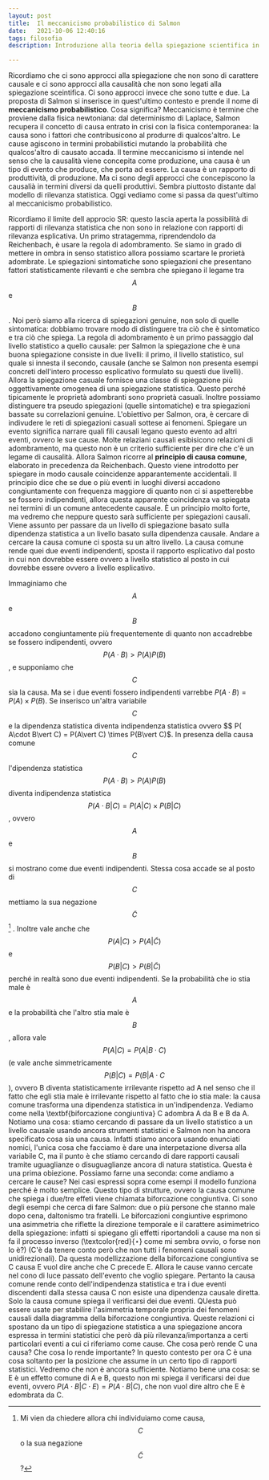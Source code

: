 ```yaml
---
layout: post
title:  Il meccanicismo probabilistico di Salmon
date:   2021-10-06 12:40:16
tags: filosofia
description: Introduzione alla teoria della spiegazione scientifica in Salmon. In questo articolo introduciamo il modello causale di Salmon che si inserisce nel filone del meccanicismo probabilistico

---
```


Ricordiamo che  ci sono approcci alla spiegazione che non sono di carattere causale e ci sono approcci alla causalità che non sono legati alla spiegazione sceintifica. Ci sono approcci invece che sono tutte e due. La proposta di Salmon si inserisce in quest'ultimo contesto e prende il nome di **meccanicismo probabilistico**. Cosa significa? Meccanicismo è termine che proviene dalla fisica newtoniana: dal determinismo di Laplace, Salmon recupera il concetto di causa entrato in crisi con la fisica contemporanea: la causa sono i fattori che contribusicono al produrre di qualcos'altro. Le cause agiscono in termini probabilistici mutando la probabilità che qualcos'altro di causato accada. Il termine meccanicismo si intende nel senso che la causalità viene concepita come produzione, una causa è un tipo di evento che produce, che porta ad essere. La causa è un rapporto di produttività, di produzione. Ma ci sono degli approcci che concepiscono la causalià in termini diversi da quelli produttivi. Sembra piuttosto distante dal modello di rilevanza statistica. Oggi vediamo come si passa da quest'ultimo al meccanicismo probabilistico.

Ricordiamo il limite dell approcio SR: questo lascia aperta la possibilità di rapporti di rilevanza statistica che non sono in relazione con rapporti di rilevanza esplicativa. Un primo stratagemma, riprendendolo da Reichenbach, è usare la regola di adombramento. Se siamo in grado di mettere in ombra in senso statistico allora possiamo scartare le prorietà adombrate. Le spiegazioni sintomatiche sono spiegazioni che presentano fattori statisticamente rilevanti e che sembra che spiegano il legame tra $$A$$ e $$B$$. Noi però siamo alla ricerca di spiegazioni genuine, non solo di quelle sintomatica: dobbiamo trovare modo di distinguere tra ciò che è sintomatico e tra ciò che spiega. La regola di adombramento è un primo passaggio dal livello statistico a quello causale: per Salmon la spiegazione che è una buona spiegazione consiste in due livelli: il primo, il livello statistico, sul quale si innesta il secondo, causale (anche se Salmon non presenta esempi concreti dell'intero processo esplicativo formulato su questi due livelli). Allora la spiegazione casuale fornisce una classe di spiegazione più oggettivamente omogenea  di una spiegazione statistica. Questo perché tipicamente le proprietà adombranti sono proprietà casuali. Inoltre possiamo distinguere tra pseudo spiegazioni (quelle sintomatiche) e tra spiegazioni bassate su correlazioni genuine. L'obiettivo per Salmon, ora, è cercare di indivudere le reti di spiegazioni casuali sottese ai fenomeni. Spiegare un evento significa narrare quali fili causali legano questo evento ad altri eventi, ovvero le sue cause. Molte relaziani causali esibisicono relazioni di adombramento, ma questo non è un criterio sufficiente per dire che c'è un legame di causalità. Allora Salmon ricorre al **principio di causa comune**, elaborato in precedenza da Reichenbach. Questo viene introdotto per spiegare in modo causale coincidenze apparantemente accidentali. Il principio dice che se due o più eventi in luoghi diversi accadono congiuntamente con frequenza maggiore di quanto non ci si aspetterebbe se fossero indipendenti, allora questa apparente coincidenza va spiegata nei termini di un comune antecedente causale. È un principio molto forte, ma vedremo che neppure questo sarà sufficiente per spiegazioni causali. Viene assunto per passare da un livello di spiegazione basato sulla dipendenza statistica a un livello basato sulla dipendenza causale. Andare a cercare la causa comune ci sposta su un altro livello. La causa comune rende quei due eventi indipendenti, sposta il rapporto esplicativo dal posto in cui non dovrebbe essere ovvero a livello statistico al posto in cui dovrebbe essere ovvero a livello esplicativo. 

Immaginiamo che $$A$$ e $$B$$ accadono congiuntamente più frequentemente di quanto non accadrebbe se fossero indipendenti, ovvero $$P(A \cdot B) > P(A)P(B)$$, e supponiamo che $$C$$ sia la causa. Ma se i due eventi fossero indipendenti varrebbe $P(A \cdot B) = P(A) \times P(B)$. Se inserisco un'altra variabile $$C$$ e la dipendenza statistica diventa indipendenza statistica ovvero $$ P( A\cdot B\vert C) = P(A\vert C) \times P(B\vert C)$.  In presenza della causa comune $$C$$ l'dipendenza statistica $$P(A\cdot B) > P(A)P(B)$$ diventa indipendenza statistica $$P(A \cdot B|C) = P(A\vert C) \times P(B\vert C)$$, ovvero $$A$$ e $$B$$ si mostrano come due eventi indipendenti. Stessa cosa accade se al posto di $$C$$ mettiamo la sua negazione $$\tilde{C}$$[^1] . Inoltre vale anche che $$P(A\vert C) > P(A\vert\tilde{C})$$ e $$P(B\vert C)>P(B \vert \tilde{C})$$ perché in realtà sono due eventi indipendenti. Se la probabilità che io stia male è $$A$$ e la probabilità che l'altro stia male è $$B$$, allora vale  $$P(A\vert C) = P(A\vert B \cdot C)$$ (e vale anche simmetricamente $$P(B\vert C) = P(B\vert A \cdot C$$), ovvero B diventa statisticamente irrilevante rispetto ad A nel senso che il fatto che egli stia male è irrilevante rispetto al fatto che io stia male: la causa comune trasforma una dipendenza statistica in un'indipendenza. Vediamo come nella \textbf{biforcazione congiuntiva} C adombra A da B e B da A. Notiamo una cosa: stiamo cercando di passare da un livello statistico a un livello causale usando ancora strumenti statistici e Salmon non ha ancora specificato cosa sia una causa. Infatti stiamo ancora usando enunciati nomici, l'unica cosa che facciamo è dare una interpetazione diversa alla variabile C, ma il punto è che stiamo cercando di dare rapporti causali tramite uguaglianze o disuguaglianze ancora di natura statistica. Questa è una prima obiezione. Possiamo farne una seconda:  come andiamo a cercare le cause? Nei casi espressi sopra come esempi il modello funziona perché è molto semplice. Questo tipo di strutture, ovvero la causa comune che spiega i due/tre effeti viene chiamata biforcazione congiuntiva. Ci sono degli esempi che cerca di fare Salmon: due o più persone che stanno male dopo cena, daltonismo tra fratelli. Le biforcazioni congiuntive esprimono una asimmetria che riflette la direzione temporale e il carattere asimimetrico della spiegazione: infatti si spiegano gli effetti riportandoli a cause ma non si fa il processo inverso (\textcolor{red}{$\star$} come mi sembra ovvio, o forse non lo è?) (C'è da tenere conto però che non tutti i fenomeni causali sono unidirezionali). Da questa modellizzazione della biforcazione congiuntiva se C causa E vuol dire anche che C precede E. Allora le cause vanno cercate nel cono di luce passato dell'evento che voglio spiegare. Pertanto la causa comune rende conto dell'indipendenza statistica e tra i due eventi discendenti dalla stessa causa C non esiste una dipendenza causale diretta. Solo la causa comune spiega il verificarsi dei due eventi. QUesta può essere usate per stabilire l'asimmetria temporale propria dei fenomeni causali dalla diagramma della biforcazione congiuntiva. Queste relazioni ci spostano da un tipo di spiegazione statistica a una spiegazione ancora espressa in termini statistici che però dà più rilevanza/importanza a certi particolari eventi a cui ci riferiamo come cause. Che cosa però rende C una causa? Che cosa lo rende importante? In questo contesto per ora  C è una cosa soltanto per la posizione che assume in un certo tipo di rapporti statistici. Vedremo che non è ancora sufficiente. Notiamo bene una cosa: se E è un effetto comune di A e B, questo non mi spiega il verificarsi dei due eventi, ovvero $P(A \cdot B| C \cdot E) = P(A \cdot B | C)$, che non vuol dire altro che E è edombrata da C. 








[^1]: Mi vien da chiedere allora chi individuiamo come causa, $$C$$ o la sua negazione $$\tilde{C}$$?




